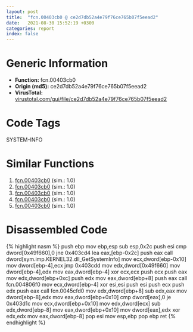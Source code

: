 ```yaml
---
layout: post
title:  "fcn.00403cb0 @ ce2d7db52a4e79f76ce765b07f5eead2"
date:   2021-08-30 15:52:19 +0300
categories: report
index: false
---
```


# Generic Information
- **Function:** fcn.00403cb0
- **Origin (md5):** ce2d7db52a4e79f76ce765b07f5eead2
- **VirusTotal:** [virustotal.com/gui/file/ce2d7db52a4e79f76ce765b07f5eead2][virustotal_ref]

# Code Tags
<span class="tag" id="SYSTEM-INFO">SYSTEM-INFO</span>


# Similar Functions

1. [fcn.00403cb0][similar_1_ref] (sim.: 1.0)
2. [fcn.00403cb0][similar_2_ref] (sim.: 1.0)
3. [fcn.00403cb0][similar_3_ref] (sim.: 1.0)
4. [fcn.00403cb0][similar_4_ref] (sim.: 1.0)
5. [fcn.00403cb0][similar_5_ref] (sim.: 1.0)


# Disassembled Code

{% highlight nasm %}
push ebp
mov ebp,esp
sub esp,0x2c
push esi
cmp dword[0x49f660],0
jne 0x403cd4
lea eax,[ebp-0x2c]
push eax
call dword[sym.imp.KERNEL32.dll_GetSystemInfo]
mov ecx,dword[ebp-0x10]
mov dword[ebp-4],ecx
jmp 0x403cdd
mov edx,dword[0x49f660]
mov dword[ebp-4],edx
mov eax,dword[ebp-4]
xor ecx,ecx
push ecx
push eax
mov edx,dword[ebp+0xc]
push edx
mov eax,dword[ebp+8]
push eax
call fcn.004806f0
mov ecx,dword[ebp-4]
xor esi,esi
push esi
push ecx
push edx
push eax
call fcn.0045cfd0
mov edx,dword[ebp+8]
sub edx,eax
mov dword[ebp-8],edx
mov eax,dword[ebp+0x10]
cmp dword[eax],0
je 0x403d1c
mov ecx,dword[ebp+0x10]
mov edx,dword[ecx]
sub edx,dword[ebp-8]
mov eax,dword[ebp+0x10]
mov dword[eax],edx
xor edx,edx
mov eax,dword[ebp-8]
pop esi
mov esp,ebp
pop ebp
ret 
{% endhighlight %}


[similar_1_ref]: /report/fcn.00403cb0@2c6042afa024da934f4a32f5499e10e8
[similar_2_ref]: /report/fcn.00403cb0@985d3a961f1a2ad37039ba25bf21c0ee
[similar_3_ref]: /report/fcn.00403cb0@3251b74aa4901941caaf1ad2f42c6be4
[similar_4_ref]: /report/fcn.00403cb0@47d4e089bbf62dab1a8f678bd32b173c
[similar_5_ref]: /report/fcn.00403cb0@0638e71dd9f2155e0fa02353e4ce6af1
[virustotal_ref]: https://www.virustotal.com/gui/file/ce2d7db52a4e79f76ce765b07f5eead2